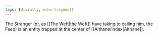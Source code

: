 ```yaml
---
tags: [divinity, echo-fragment]
---
```

The Stranger (or, as [[The Weft|the Weft]] have taking to calling him, the Feep) is an entity trapped at the center of [[Althane/index|Althane]].